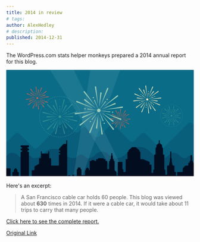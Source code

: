 ```yaml
---
title: 2014 in review
# tags:
author: AlexHedley
# description: 
published: 2014-12-31
---
```


The WordPress.com stats helper monkeys prepared a 2014 annual report for this blog.

[![](images/2014-emailteaser.png)](http://alexhedley.wordpress.com/2014/annual-report/)

Here's an excerpt:

> A San Francisco cable car holds 60 people. This blog was viewed about **630** times in 2014. If it were a cable car, it would take about 11 trips to carry that many people.

[Click here to see the complete report.](http://alexhedley.wordpress.com/2014/annual-report/)

[Original Link](https://alexhedley.wordpress.com/2014/12/31/2014-in-review/)

